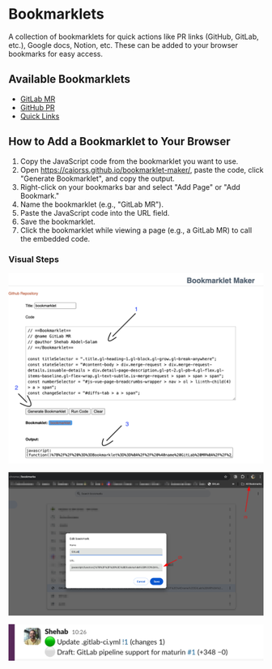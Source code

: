 # Bookmarklets

A collection of bookmarklets for quick actions like PR links (GitHub, GitLab, etc.), Google docs, Notion, etc. These can be added to your browser bookmarks for easy access.

## Available Bookmarklets

- [GitLab MR](./bookmarklets/gitlab_merge_request)
- [GitHub PR](./bookmarklets/github_pull_request)
- [Quick Links](./bookmarklets/quick_links)

## How to Add a Bookmarklet to Your Browser


1. Copy the JavaScript code from the bookmarklet you want to use.
2. Open https://caiorss.github.io/bookmarklet-maker/, paste the code, click "Generate Bookmarklet", and copy the output.
3. Right-click on your bookmarks bar and select "Add Page" or "Add Bookmark."
4. Name the bookmarklet (e.g., "GitLab MR").
5. Paste the JavaScript code into the URL field.
6. Save the bookmarklet.
7. Click the bookmarklet while viewing a page (e.g., a GitLab MR) to call the embedded code.


### Visual Steps

![bookmarklet-maker](./_images/bookmarklet.png)

![add-bookmark](./_images/add-bookmark.png)

![example](./_images/example.png)